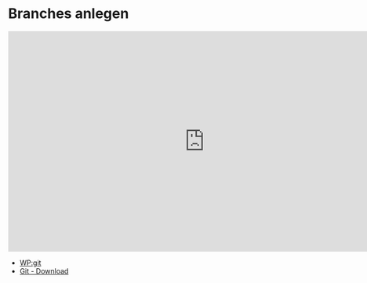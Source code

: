 # Branches anlegen

<iframe width="800" height="450" src="https://www.youtube-nocookie.com/embed/_g8ItehO7gA?showinfo=0" frameborder="0" allowfullscreen></iframe>

* [WP:git](http://de.wikipedia.org/wiki/Git)
* [Git - Download](http://git-scm.com/downloads)
